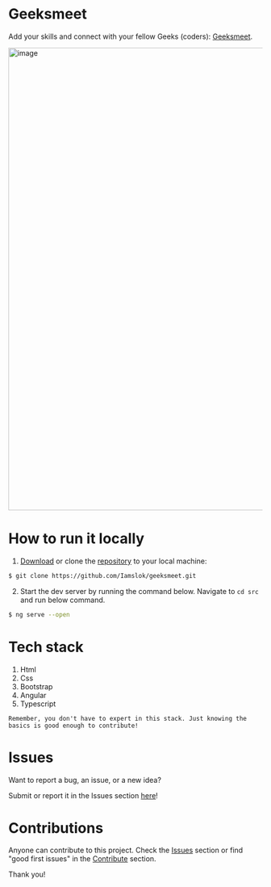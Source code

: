 # Geeksmeet

Add your skills and connect with your fellow Geeks (coders): [Geeksmeet](https://iamslok.github.io/geeksmeet/).

<img width="917" alt="image" src="https://user-images.githubusercontent.com/90669886/210132877-b50acfb0-a788-4202-9f45-b86b42df5510.png">


# How to run it locally
1. [Download](https://github.com/Iamslok/geeksmeet/archive/refs/heads/master.zip) or clone the [repository](https://github.com/Iamslok/geeksmeet.git) to your local machine:
```bash
$ git clone https://github.com/Iamslok/geeksmeet.git
```

2. Start the dev server by running the command below. Navigate to `cd src` and run below command.
```bash
$ ng serve --open
```

# Tech stack
1. Html
2. Css
3. Bootstrap
4. Angular
5. Typescript

`Remember, you don't have to expert in this stack. Just knowing the basics is good enough to contribute!`

# Issues

Want to report a bug, an issue, or a new idea?

Submit or report it in the Issues section [here](https://github.com/Iamslok/geeksmeet/issues)!

# Contributions

Anyone can contribute to this project. Check the [Issues](https://github.com/Iamslok/geeksmeet/issues) section or find "good first issues" in the [Contribute](https://github.com/Iamslok/geeksmeet/contribute) section.

Thank you!
